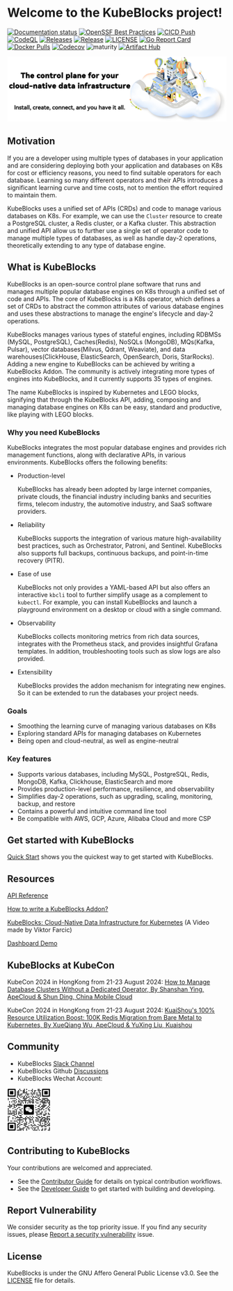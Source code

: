 # Welcome to the KubeBlocks project!

[![Documentation status](https://github.com/apecloud/kubeblocks.io/workflows/Documentation/badge.svg)](https://kubeblocks.io)
[![OpenSSF Best Practices](https://bestpractices.coreinfrastructure.org/projects/7544/badge)](https://bestpractices.coreinfrastructure.org/projects/7544)
[![CICD Push](https://github.com/apecloud/kubeblocks/workflows/CICD-PUSH/badge.svg)](https://github.com/apecloud/kubeblocks/actions/workflows/cicd-push.yml)
[![CodeQL](https://github.com/apecloud/kubeblocks/workflows/CodeQL/badge.svg)](https://github.com/apecloud/kubeblocks/actions/workflows/codeql.yml)
[![Releases](https://github.com/apecloud/kubeblocks/actions/workflows/release-version.yml/badge.svg)](https://github.com/apecloud/kubeblocks/actions/workflows/release-version.yml)
[![Release](https://img.shields.io/github/v/release/apecloud/kubeblocks)](https://github.com/apecloud/kubeblocks/releases/latest)
[![LICENSE](https://img.shields.io/github/license/apecloud/kubeblocks.svg?style=flat-square)](/LICENSE)
[![Go Report Card](https://goreportcard.com/badge/github.com/apecloud/kubeblocks)](https://goreportcard.com/report/github.com/apecloud/kubeblocks)
[![Docker Pulls](https://img.shields.io/docker/pulls/apecloud/kubeblocks)](https://hub.docker.com/r/apecloud/kubeblocks)
[![Codecov](https://codecov.io/gh/apecloud/kubeblocks/branch/main/graph/badge.svg?token=GEH4I1C80Y)](https://codecov.io/gh/apecloud/kubeblocks)
![maturity](https://img.shields.io/static/v1?label=maturity&message=alpha&color=red)
[![Artifact Hub](https://img.shields.io/endpoint?url=https://artifacthub.io/badge/repository/kubeblocks)](https://artifacthub.io/packages/search?repo=kubeblocks)

![image](./docs/img/banner-readme.jpeg)

## Motivation

If you are a developer using multiple types of databases in your application and are considering deploying both your application and databases on K8s for cost or efficiency reasons, you need to find suitable operators for each database. Learning so many different operators and their APIs introduces a significant learning curve and time costs, not to mention the effort required to maintain them.

KubeBlocks uses a unified set of APIs (CRDs) and code to manage various databases on K8s. For example, we can use the `Cluster` resource to create a PostgreSQL cluster, a Redis cluster, or a Kafka cluster. This abstraction and unified API allow us to further use a single set of operator code to manage multiple types of databases, as well as handle day-2 operations, theoretically extending to any type of database engine.

## What is KubeBlocks

KubeBlocks is an open-source control plane software that runs and manages multiple popular database engines on K8s through a unified set of code and APIs. The core of KubeBlocks is a K8s operator, which defines a set of CRDs to abstract the common attributes of various database engines and uses these abstractions to manage the engine's lifecycle and day-2 operations.

KubeBlocks manages various types of stateful engines, including RDBMSs (MySQL, PostgreSQL), Caches(Redis), NoSQLs (MongoDB), MQs(Kafka, Pulsar), vector databases(Milvus, Qdrant, Weaviate), and data warehouses(ClickHouse, ElasticSearch, OpenSearch, Doris, StarRocks). Adding a new engine to KubeBlocks can be achieved by writing a KubeBlocks Addon. The community is actively integrating more types of engines into KubeBlocks, and it currently supports 35 types of engines.

The name KubeBlocks is inspired by Kubernetes and LEGO blocks, signifying that through the KubeBlocks API, adding, composing and managing database engines on K8s can be easy, standard and productive, like playing with LEGO blocks.

### Why you need KubeBlocks

KubeBlocks integrates the most popular database engines and provides rich management functions, along with declarative APIs, in various environments. KubeBlocks offers the following benefits:

* Production-level

  KubeBlocks has already been adopted by large internet companies, private clouds, the financial industry including banks and securities firms, telecom industry, the automotive industry, and SaaS software providers.

* Reliability

  KubeBlocks supports the integration of various mature high-availability best practices, such as Orchestrator, Patroni, and Sentinel. KubeBlocks also supports full backups, continuous backups, and point-in-time recovery (PITR).

* Ease of use

  KubeBlocks not only provides a YAML-based API but also offers an interactive `kbcli` tool to further simplify usage as a complement to `kubectl`. For example, you can install KubeBlocks and launch a playground environment on a desktop or cloud with a single command.

* Observability

  KubeBlocks collects monitoring metrics from rich data sources, integrates with the Prometheus stack, and provides insightful Grafana templates. In addition, troubleshooting tools such as slow logs are also provided.

* Extensibility

  KubeBlocks provides the addon mechanism for integrating new engines. So it can be extended to run the databases your project needs.

### Goals

- Smoothing the learning curve of managing various databases on K8s
- Exploring standard APIs for managing databases on Kubernetes
- Being open and cloud-neutral, as well as engine-neutral

### Key features

- Supports various databases, including MySQL, PostgreSQL, Redis, MongoDB, Kafka, Clickhouse, ElasticSearch and more
- Provides production-level performance, resilience, and observability
- Simplifies day-2 operations, such as upgrading, scaling, monitoring, backup, and restore
- Contains a powerful and intuitive command line tool
- Be compatible with AWS, GCP, Azure, Alibaba Cloud and more CSP

## Get started with KubeBlocks

[Quick Start](https://kubeblocks.io/docs/preview/user_docs/try-out-on-playground/try-kubeblocks-on-your-laptop) shows you the quickest way to get started with KubeBlocks.

## Resources

[API Reference](https://kubeblocks.io/docs/release-0.8/developer_docs/api-reference/cluster)

[How to write a KubeBlocks Addon?](https://kubeblocks.io/docs/release-0.8/developer_docs/integration/how-to-add-an-add-on)

[KubeBlocks: Cloud-Native Data Infrastructure for Kubernetes](https://www.youtube.com/watch?v=KNwpG51Whzg) (A Video made by Viktor Farcic)

[Dashboard Demo](https://console.kubeblocks.io/)

## KubeBlocks at KubeCon

KubeCon 2024 in HongKong from 21-23 August 2024: [How to Manage Database Clusters Without a Dedicated Operator, By Shanshan Ying, ApeCloud & Shun Ding, China Mobile Cloud](https://kccncossaidevchn2024.sched.com/event/1eYYL/how-to-manage-database-clusters-without-a-dedicated-operator-nanoxi-operatorzha-fa-lia-zhong-shi-shanshan-ying-apecloud-shun-ding-china-mobile-cloud)

KubeCon 2024 in HongKong from 21-23 August 2024: [KuaiShou's 100% Resource Utilization Boost: 100K Redis Migration from Bare Metal to Kubernetes, By XueQiang Wu, ApeCloud & YuXing Liu, Kuaishou](https://kccncossaidevchn2024.sched.com/event/1eYat/kuaishous-100-resource-utilization-boost-100k-redis-migration-from-bare-metal-to-kubernetes-zha-100pian-zhi-yi-daeplie-hui-zhe-100k-rediskubernetes-xueqiang-wu-apecloud-yuxing-liu-kuaishou)

## Community

- KubeBlocks [Slack Channel](https://join.slack.com/t/kubeblocks/shared_invite/zt-2lyc3cwsg-m07xaaN8Rle~ao3soPWKUw)
- KubeBlocks Github [Discussions](https://github.com/apecloud/kubeblocks/discussions)
- KubeBlocks Wechat Account:
<img src=".\docs\img\wechat-assistant.jpg" alt="wechat" width="100" height="100">

## Contributing to KubeBlocks

Your contributions are welcomed and appreciated.

- See the [Contributor Guide](docs/CONTRIBUTING.md) for details on typical contribution workflows.
- See the [Developer Guide](docs%2F00%20-%20index.md) to get started with building and developing.

## Report Vulnerability

We consider security as the top priority issue. If you find any security issues, please [Report a security vulnerability](https://github.com/apecloud/kubeblocks/security/advisories/new) issue.

## License

KubeBlocks is under the GNU Affero General Public License v3.0.
See the [LICENSE](./LICENSE) file for details.